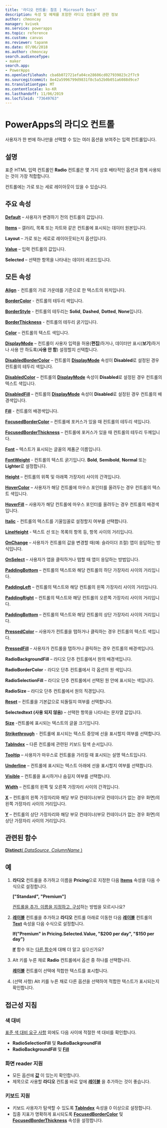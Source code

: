 ```yaml
---
title: '라디오 컨트롤: 참조 | Microsoft Docs'
description: 속성 및 예제를 포함한 라디오 컨트롤에 관한 정보
author: chmoncay
manager: kvivek
ms.service: powerapps
ms.topic: reference
ms.custom: canvas
ms.reviewer: tapanm
ms.date: 07/06/2018
ms.author: chmoncay
search.audienceType:
- maker
search.app:
- PowerApps
ms.openlocfilehash: cba6b072721efa04ce28606cd027939823c2f7c9
ms.sourcegitcommit: 8e42a5996799d9831f8c5a52b0b051a6088d9ce7
ms.translationtype: MT
ms.contentlocale: ko-KR
ms.lasthandoff: 11/06/2019
ms.locfileid: "73649763"
---
```

# <a name="radio-control-in-powerapps"></a>PowerApps의 라디오 컨트롤

사용자가 한 번에 하나만을 선택할 수 있는 여러 옵션을 보여주는 입력 컨트롤입니다.

## <a name="description"></a>설명

표준 HTML 입력 컨트롤인 **Radio** 컨트롤은 몇 가지 상호 배타적인 옵션과 함께 사용되는 것이 가장 적합합니다.

컨트롤에는 가로 또는 세로 레이아웃이 있을 수 있습니다.

## <a name="key-properties"></a>주요 속성

**[Default](properties-core.md)**  – 사용자가 변경하기 전의 컨트롤의 값입니다.

**[Items](properties-core.md)** – 갤러리, 목록 또는 차트와 같은 컨트롤에 표시되는 데이터 원본입니다.

**Layout** – 가로 또는 세로로 레이아웃되는지 옵션입니다.

**[Value](properties-core.md)** – 입력 컨트롤의 값입니다.

**Selected** – 선택한 항목을 나타내는 데이터 레코드입니다.

## <a name="all-properties"></a>모든 속성

**[Align](properties-text.md)** - 컨트롤의 가로 가운데를 기준으로 한 텍스트의 위치입니다.

**[BorderColor](properties-color-border.md)** - 컨트롤의 테두리 색입니다.

**[BorderStyle](properties-color-border.md)** - 컨트롤의 테두리는 **Solid**, **Dashed**, **Dotted**, **None**입니다.

**[BorderThickness](properties-color-border.md)** - 컨트롤의 테두리 굵기입니다.

**[Color](properties-color-border.md)** – 컨트롤의 텍스트 색입니다.

**[DisplayMode](properties-core.md)** – 컨트롤이 사용자 입력을 허용(**편집**)하거나, 데이터만 표시(**보기**)하거나 사용 안 하도록(**사용 안 함**) 설정할지 선택합니다.

**[DisabledBorderColor](properties-color-border.md)** – 컨트롤의 **[DisplayMode](properties-core.md)** 속성이 **Disabled**로 설정된 경우 컨트롤의 테두리 색입니다.

**[DisabledColor](properties-color-border.md)** – 컨트롤의 **[DisplayMode](properties-core.md)** 속성이 **Disabled**로 설정된 경우 컨트롤의 텍스트 색입니다.

**[DisabledFill](properties-color-border.md)** – 컨트롤의 **[DisplayMode](properties-core.md)** 속성이 **Disabled**로 설정된 경우 컨트롤의 배경색입니다.

**[Fill](properties-color-border.md)** - 컨트롤의 배경색입니다.

**[FocusedBorderColor](properties-color-border.md)** – 컨트롤에 포커스가 있을 때 컨트롤의 테두리 색입니다.

**[FocusedBorderThickness](properties-color-border.md)** – 컨트롤에 포커스가 있을 때 컨트롤의 테두리 두께입니다.

**[Font](properties-text.md)** – 텍스트가 표시되는 글꼴의 제품군 이름입니다.

**[FontWeight](properties-text.md)** - 컨트롤의 텍스트 굵기입니다. **Bold**, **Semibold**, **Normal** 또는 **Lighter**로 설정합니다.

**[Height](properties-size-location.md)** – 컨트롤의 위쪽 및 아래쪽 가장자리 사이의 간격입니다.

**[HoverColor](properties-color-border.md)** – 사용자가 해당 컨트롤에 마우스 포인터를 올려두는 경우 컨트롤의 텍스트 색입니다.

**[HoverFill](properties-color-border.md)** – 사용자가 해당 컨트롤에 마우스 포인터를 올려두는 경우 컨트롤의 배경색입니다.

**[Italic](properties-text.md)** - 컨트롤의 텍스트를 기울임꼴로 설정할지 여부를 선택합니다.

**[LineHeight](properties-text.md)** - 텍스트 선 또는 목록의 항목 등, 항목 사이의 거리입니다.

**[OnChange](properties-core.md)** – 사용자가 컨트롤의 값을 변경할 때(예: 슬라이더 조절) 앱이 응답하는 방식입니다.

**[OnSelect](properties-core.md)** – 사용자가 앱을 클릭하거나 탭할 때 앱이 응답하는 방법입니다.

**[PaddingBottom](properties-size-location.md)** – 컨트롤의 텍스트와 해당 컨트롤의 하단 가장자리 사이의 거리입니다.

**[PaddingLeft](properties-size-location.md)** – 컨트롤의 텍스트와 해당 컨트롤의 왼쪽 가장자리 사이의 거리입니다.

**[PaddingRight](properties-size-location.md)** – 컨트롤의 텍스트와 해당 컨트롤의 오른쪽 가장자리 사이의 거리입니다.

**[PaddingBottom](properties-size-location.md)** – 컨트롤의 텍스트와 해당 컨트롤의 상단 가장자리 사이의 거리입니다.

**[PressedColor](properties-color-border.md)** – 사용자가 컨트롤을 탭하거나 클릭하는 경우 컨트롤의 텍스트 색입니다.

**[PressedFill](properties-color-border.md)** – 사용자가 컨트롤을 탭하거나 클릭하는 경우 컨트롤의 배경색입니다.

**RadioBackgroundFill** – 라디오 단추 컨트롤에서 원의 배경색입니다.

**RadioBorderColor** - 라디오 단추 컨트롤에서 각 옵션의 원 색입니다.

**RadioSelectionFill** – 라디오 단추 컨트롤에서 선택된 원 안에 표시되는 색입니다.

**RadioSize** – 라디오 단추 컨트롤에서 원의 직경입니다.

**[Reset](properties-core.md)** – 컨트롤을 기본값으로 되돌릴지 여부를 선택합니다.

**Selectedtext (사용 되지 않음)** – 선택한 항목을 나타내는 문자열 값입니다.

**[Size](properties-text.md)** -컨트롤에 표시되는 텍스트의 글꼴 크기입니다.

**[Strikethrough](properties-text.md)** - 컨트롤에 표시되는 텍스트 중앙에 선을 표시할지 여부를 선택합니다.

**[TabIndex](properties-accessibility.md)** – 다른 컨트롤에 관련된 키보드 탐색 순서입니다.

**[Tooltip](properties-core.md)** – 사용자가 마우스로 컨트롤을 가리킬 때 표시되는 설명 텍스트입니다.

**[Underline](properties-text.md)** – 컨트롤에 표시되는 텍스트 아래에 선을 표시할지 여부를 선택합니다.

**[Visible](properties-core.md)** – 컨트롤을 표시하거나 숨길지 여부를 선택합니다.

**[Width](properties-size-location.md)** – 컨트롤의 왼쪽 및 오른쪽 가장자리 사이의 간격입니다.

**[X](properties-size-location.md)** – 컨트롤의 왼쪽 가장자리와 해당 부모 컨테이너(부모 컨테이너가 없는 경우 화면)의 왼쪽 가장자리 사이의 거리입니다.

**[Y](properties-size-location.md)** – 컨트롤의 상단 가장자리와 해당 부모 컨테이너(부모 컨테이너가 없는 경우 화면)의 상단 가장자리 사이의 거리입니다.

## <a name="related-functions"></a>관련된 함수

[**Distinct**( *DataSource*, *ColumnName* )](../functions/function-distinct.md)

## <a name="example"></a>예

1. **라디오** 컨트롤을 추가하고 이름을 **Pricing**으로 지정한 다음 **[Items](properties-core.md)** 속성을 다음 수식으로 설정합니다.

    **["Standard", "Premium"]**

    [컨트롤을 추가, 이름을 지정하고, 구성](../add-configure-controls.md)하는 방법을 모르시나요?

2. **[레이블](control-text-box.md)** 컨트롤을 추가하고 **라디오** 컨트롤 아래로 이동한 다음 **[레이블](control-text-box.md)** 컨트롤의 **[Text](properties-core.md)** 속성을 다음 수식으로 설정합니다.

    **If("Premium" in Pricing.Selected.Value, "$200 per day", "$150 per day")**

    **[If](../functions/function-if.md)** 함수 또는 [다른 함수](../formula-reference.md)에 대해 더 알고 싶으신가요?

3. Alt 키를 누른 채로 **Radio** 컨트롤에서 옵션 중 하나를 선택합니다.

    **[레이블](control-text-box.md)** 컨트롤이 선택에 적합한 텍스트를 표시합니다.

4. (선택 사항) Alt 키를 누른 채로 다른 옵션을 선택하여 적합한 텍스트가 표시되는지 확인합니다.

## <a name="accessibility-guidelines"></a>접근성 지침

### <a name="color-contrast"></a>색 대비

[표준 색 대비 요구 사항](../accessible-apps-color.md) 외에도 다음 사이에 적절한 색 대비를 확인합니다.

* **RadioSelectionFill** 및 **RadioBackgroundFill**
* **RadioBackgroundFill** 및 **[Fill](properties-color-border.md)**

### <a name="screen-reader-support"></a>화면 reader 지원

* 모든 옵션에 **[값](properties-core.md)** 이 있는지 확인합니다.
* 제목으로 사용할 **라디오** 컨트롤 바로 앞에 **[레이블](control-text-box.md)** 을 추가하는 것이 좋습니다.

### <a name="keyboard-support"></a>키보드 지원

* 키보드 사용자가 탐색할 수 있도록 **[TabIndex](properties-accessibility.md)** 속성을 0 이상으로 설정합니다.
* 집중 지표가 명확하게 표시되도록 **[FocusedBorderColor](properties-color-border.md)** 및 **[FocusedBorderThickness](properties-color-border.md)** 속성을 설정합니다.
